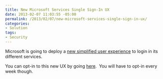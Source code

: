 ```yaml
---
title: New Microsoft Services Single Sign-In UX
date: 2013-02-07 11:03:55 -05:00
permalink: /2013/02/07/new-microsoft-services-single-sign-in-ux/
categories:
- Solution
tags:
- Security
---
```

<p>Microsoft is going to deploy a <a href="http://blogs.msdn.com/b/windowsazure/archive/2013/02/05/simple-responsive-sign-in-to-microsoft-services-driven-by-windows-azure-ad.aspx">new simplified user experience</a> to login in its different services.</p>  <p>You can opt-in to this new UX by going <a href="http://login.microsoftonline.com/optin.srf">here</a>.&#160; You will have to opt-in every week though.</p>